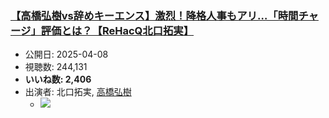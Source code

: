 ### [【高橋弘樹vs辞めキーエンス】激烈！降格人事もアリ…「時間チャージ」評価とは？【ReHacQ北口拓実】](https://www.youtube.com/watch?v=AD5i448vE-k)
-   公開日: 2025-04-08
-   視聴数: 244,131
-   **いいね数: 2,406**
-   出演者: 北口拓実, [高橋弘樹](/rehacq_fan/people/高橋弘樹 "wikilink")
    - [![](https://img.youtube.com/vi/AD5i448vE-k/hqdefault.jpg)](https://www.youtube.com/watch?v=AD5i448vE-k)
